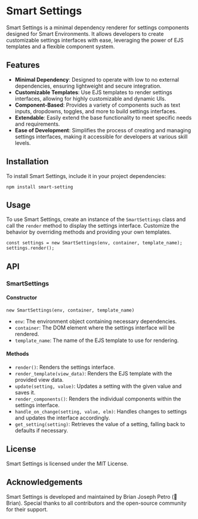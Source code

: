 # Smart Settings

Smart Settings is a minimal dependency renderer for settings components designed for Smart Environments. It allows developers to create customizable settings interfaces with ease, leveraging the power of EJS templates and a flexible component system.

## Features

- **Minimal Dependency**: Designed to operate with low to no external dependencies, ensuring lightweight and secure integration.
- **Customizable Templates**: Use EJS templates to render settings interfaces, allowing for highly customizable and dynamic UIs.
- **Component-Based**: Provides a variety of components such as text inputs, dropdowns, toggles, and more to build settings interfaces.
- **Extendable**: Easily extend the base functionality to meet specific needs and requirements.
- **Ease of Development**: Simplifies the process of creating and managing settings interfaces, making it accessible for developers at various skill levels.

## Installation

To install Smart Settings, include it in your project dependencies:

```
npm install smart-setting
```

## Usage

To use Smart Settings, create an instance of the `SmartSettings` class and call the `render` method to display the settings interface. Customize the behavior by overriding methods and providing your own templates.

```
const settings = new SmartSettings(env, container, template_name);
settings.render();
```

## API

### SmartSettings

#### Constructor

`new SmartSettings(env, container, template_name)`

- `env`: The environment object containing necessary dependencies.
- `container`: The DOM element where the settings interface will be rendered.
- `template_name`: The name of the EJS template to use for rendering.

#### Methods

- `render()`: Renders the settings interface.
- `render_template(view_data)`: Renders the EJS template with the provided view data.
- `update(setting, value)`: Updates a setting with the given value and saves it.
- `render_components()`: Renders the individual components within the settings interface.
- `handle_on_change(setting, value, elm)`: Handles changes to settings and updates the interface accordingly.
- `get_setting(setting)`: Retrieves the value of a setting, falling back to defaults if necessary.

## License

Smart Settings is licensed under the MIT License.


## Acknowledgements

Smart Settings is developed and maintained by Brian Joseph Petro (🌴 Brian). Special thanks to all contributors and the open-source community for their support.

